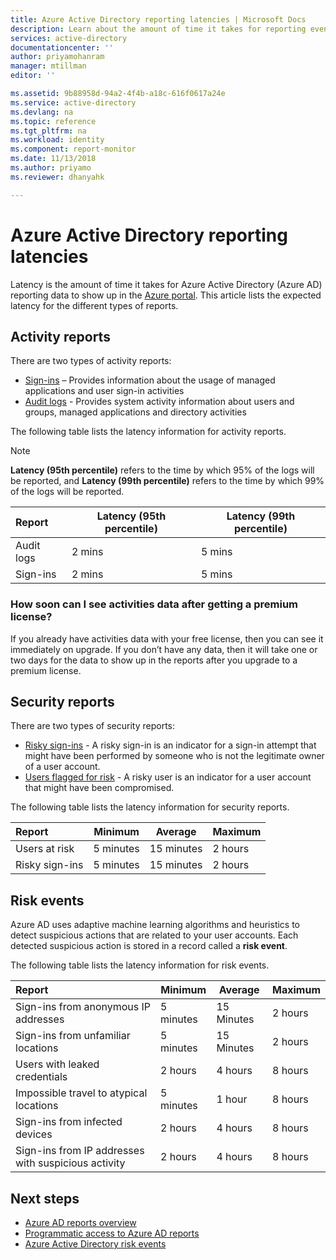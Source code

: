 ```yaml
---
title: Azure Active Directory reporting latencies | Microsoft Docs
description: Learn about the amount of time it takes for reporting events to show up in your Azure portal
services: active-directory
documentationcenter: ''
author: priyamohanram
manager: mtillman
editor: ''

ms.assetid: 9b88958d-94a2-4f4b-a18c-616f0617a24e
ms.service: active-directory
ms.devlang: na
ms.topic: reference
ms.tgt_pltfrm: na
ms.workload: identity
ms.component: report-monitor
ms.date: 11/13/2018
ms.author: priyamo
ms.reviewer: dhanyahk

---
```


# Azure Active Directory reporting latencies

Latency is the amount of time it takes for Azure Active Directory (Azure AD) reporting data to show up in the [Azure portal](https://portal.azure.com). This article lists the expected latency for the different types of reports. 

## Activity reports

There are two types of activity reports:

- [Sign-ins](concept-sign-ins.md) – Provides information about the usage of managed applications and user sign-in activities
- [Audit logs](concept-audit-logs.md) - Provides system activity information about users and groups, managed applications and directory activities

The following table lists the latency information for activity reports. 

> [!NOTE]
> **Latency (95th percentile)** refers to the time by which 95% of the logs will be reported, and **Latency (99th percentile)** refers to the time by which 99% of the logs will be reported. 
>

| Report | Latency (95th percentile) |Latency (99th percentile)|
| :-- | --- | --- | 
| Audit logs | 2 mins  | 5 mins  |
| Sign-ins | 2 mins  | 5 mins |

### How soon can I see activities data after getting a premium license?

If you already have activities data with your free license, then you can see it immediately on upgrade. If you don’t have any data, then it will take one or two days for the data to show up in the reports after you upgrade to a premium license.

## Security reports

There are two types of security reports:

- [Risky sign-ins](concept-risky-sign-ins.md) - A risky sign-in is an indicator for a sign-in attempt that might have been performed by someone who is not the legitimate owner of a user account. 
- [Users flagged for risk](concept-user-at-risk.md) - A risky user is an indicator for a user account that might have been compromised. 

The following table lists the latency information for security reports.

| Report | Minimum | Average | Maximum |
| :-- | --- | --- | --- |
| Users at risk          | 5 minutes   | 15 minutes  | 2 hours  |
| Risky sign-ins         | 5 minutes   | 15 minutes  | 2 hours  |

## Risk events

Azure AD uses adaptive machine learning algorithms and heuristics to detect suspicious actions that are related to your user accounts. Each detected suspicious action is stored in a record called a **risk event**.

The following table lists the latency information for risk events.

| Report | Minimum | Average | Maximum |
| :-- | --- | --- | --- |
| Sign-ins from anonymous IP addresses |5 minutes |15 Minutes |2 hours |
| Sign-ins from unfamiliar locations |5 minutes |15 Minutes |2 hours |
| Users with leaked credentials |2 hours |4 hours |8 hours |
| Impossible travel to atypical locations |5 minutes |1 hour |8 hours  |
| Sign-ins from infected devices |2 hours |4 hours |8 hours  |
| Sign-ins from IP addresses with suspicious activity |2 hours |4 hours |8 hours  |


## Next steps

* [Azure AD reports overview](overview-reports.md)
* [Programmatic access to Azure AD reports](concept-reporting-api.md)
* [Azure Active Directory risk events](concept-risk-events.md)
